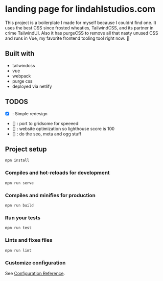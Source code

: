 # landing page for lindahlstudios.com
This project is a boilerplate I made for myself because I couldnt find one. It uses the best CSS since frosted wheaties, TailwindCSS, and its partner in crime TailwindUI. Also it has purgeCSS to remove all that nasty unused CSS and runs in Vue, my favorite frontend tooling tool right now. 💪

## Built with
- tailwindcss
- vue
- webpack
- purge css
- deployed via netlify

## TODOS
- [x] : Simple redesign
- [] : port to gridsome for speeeed
- [] : website optimization so lighthouse score is 100
- [] : do the seo, meta and ogg stuff 


## Project setup
```
npm install
```

### Compiles and hot-reloads for development
```
npm run serve
```

### Compiles and minifies for production
```
npm run build
```

### Run your tests
```
npm run test
```

### Lints and fixes files
```
npm run lint
```

### Customize configuration
See [Configuration Reference](https://cli.vuejs.org/config/).
